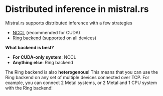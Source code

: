 # Distributed inference in mistral.rs

Mistral.rs supports distributed inference with a few strategies
- [NCCL](NCCL.md) (recommended for CUDA)
- [Ring backend](RING.md) (supported on all devices)

**What backend is best?**
- **For CUDA-only system**: NCCL
- **Anything else**: Ring backend

The Ring backend is also **heterogenous**! This means that you can use the Ring backend on any set of multiple devices connected over TCP.
For example, you can connect 2 Metal systems, or 2 Metal and 1 CPU system with the Ring backend!
